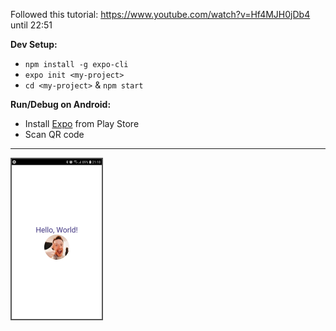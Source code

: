 Followed this tutorial: https://www.youtube.com/watch?v=Hf4MJH0jDb4 until 22:51

**Dev Setup:**

- `npm install -g expo-cli`
- `expo init <my-project>`
- `cd <my-project>` & `npm start`

**Run/Debug on Android:**

- Install [Expo](https://play.google.com/store/apps/details?id=host.exp.exponent&hl=en_GB&gl=US) from Play Store
- Scan QR code 

---

<img src="readme-img/Screenshot_20201213-211802_Expo.jpg" alt="Screenshot_20201213-211802_Expo" style="zoom: 25%; border: 10px solid #555;" />